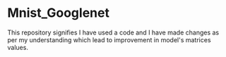 # Mnist_Googlenet
This repository signifies I have used a code and I have made changes as per my understanding which lead to improvement in model's matrices values.
